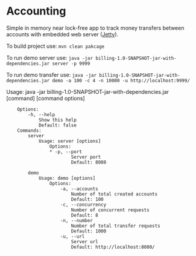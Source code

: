 Accounting
==========

Simple in memory near lock-free app to track money transfers between accounts with embedded web server ([Jetty](https://www.eclipse.org/jetty/)).

To build project use:
`mvn clean pakcage`

To run demo server use:
`java -jar billing-1.0-SNAPSHOT-jar-with-dependencies.jar server -p 9999`

To run demo transfer use:
`java -jar billing-1.0-SNAPSHOT-jar-with-dependencies.jar demo -a 100 -c 4 -n 10000 -u http://localhost:9999/`

Usage: java -jar billing-1.0-SNAPSHOT-jar-with-dependencies.jar [command] [command options]

		Options:
			-h, --help
				Show this help
				Default: false
		Commands:
			server
				Usage: server [options]
					Options:
					* -p, --port
							Server port
							Default: 8080
	
			demo
				Usage: demo [options]
					Options:
						-a, --accounts
							Number of total created accounts
							Default: 100
						-c, --concurrency
							Number of concurrent requests
							Default: 8
						-n, --number
							Number of total transfer requests
							Default: 1000
						-u, --url
							Server url
							Default: http://localhost:8080/